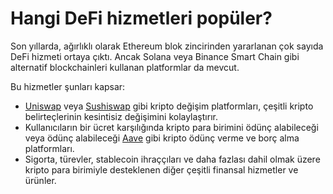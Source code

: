 # Hangi DeFi hizmetleri popüler?

Son yıllarda, ağırlıklı olarak Ethereum blok zincirinden yararlanan çok sayıda DeFi hizmeti ortaya çıktı. Ancak Solana veya Binance Smart Chain gibi alternatif blockchainleri kullanan platformlar da mevcut.

Bu hizmetler şunları kapsar:

- [Uniswap](https://app.uniswap.org) veya [Sushiswap](https://app.sushi.com/swap) gibi kripto değişim platformları, çeşitli kripto belirteçlerinin kesintisiz değişimini kolaylaştırır.
- Kullanıcıların bir ücret karşılığında kripto para birimini ödünç alabileceği veya ödünç alabileceği [Aave](https://aave.com/) gibi kripto ödünç verme ve borç alma platformları.
- Sigorta, türevler, stablecoin ihraççıları ve daha fazlası dahil olmak üzere kripto para birimiyle desteklenen diğer çeşitli finansal hizmetler ve ürünler.